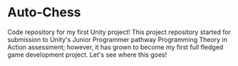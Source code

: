 # Auto-Chess

Code repository for my first Unity project! This project repository started for submission to Unity's Junior Programmer pathway Programming Theory in Action assessment; however, it has grown to become my first full fledged game development project. Let's see where this goes!
